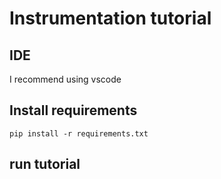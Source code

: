 # Instrumentation tutorial

## IDE
I recommend using vscode

## Install requirements
```
pip install -r requirements.txt
```

## run tutorial